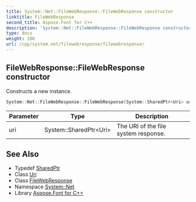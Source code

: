 ```yaml
---
title: System::Net::FileWebResponse::FileWebResponse constructor
linktitle: FileWebResponse
second_title: Aspose.Font for C++
description: 'System::Net::FileWebResponse::FileWebResponse constructor. Constructs a new instance in C++.'
type: docs
weight: 100
url: /cpp/system.net/filewebresponse/filewebresponse/
---
```

## FileWebResponse::FileWebResponse constructor


Constructs a new instance.

```cpp
System::Net::FileWebResponse::FileWebResponse(System::SharedPtr<Uri> uri)
```


| Parameter | Type | Description |
| --- | --- | --- |
| uri | System::SharedPtr\<Uri\> | The URI of the file system response. |

## See Also

* Typedef [SharedPtr](../../../system/sharedptr/)
* Class [Uri](../../../system/uri/)
* Class [FileWebResponse](../)
* Namespace [System::Net](../../)
* Library [Aspose.Font for C++](../../../)
